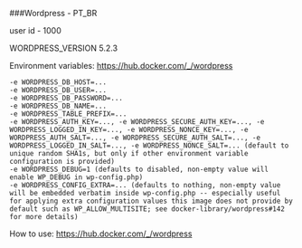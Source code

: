 ###Wordpress - PT_BR

user id - 1000

WORDPRESS_VERSION 5.2.3

Environment variables: https://hub.docker.com/_/wordpress

    -e WORDPRESS_DB_HOST=...
    -e WORDPRESS_DB_USER=...
    -e WORDPRESS_DB_PASSWORD=...
    -e WORDPRESS_DB_NAME=...
    -e WORDPRESS_TABLE_PREFIX=...
    -e WORDPRESS_AUTH_KEY=..., -e WORDPRESS_SECURE_AUTH_KEY=..., -e WORDPRESS_LOGGED_IN_KEY=..., -e WORDPRESS_NONCE_KEY=..., -e WORDPRESS_AUTH_SALT=..., -e WORDPRESS_SECURE_AUTH_SALT=..., -e WORDPRESS_LOGGED_IN_SALT=..., -e WORDPRESS_NONCE_SALT=... (default to unique random SHA1s, but only if other environment variable configuration is provided)
    -e WORDPRESS_DEBUG=1 (defaults to disabled, non-empty value will enable WP_DEBUG in wp-config.php)
    -e WORDPRESS_CONFIG_EXTRA=... (defaults to nothing, non-empty value will be embedded verbatim inside wp-config.php -- especially useful for applying extra configuration values this image does not provide by default such as WP_ALLOW_MULTISITE; see docker-library/wordpress#142 for more details)


How to use: https://hub.docker.com/_/wordpress
